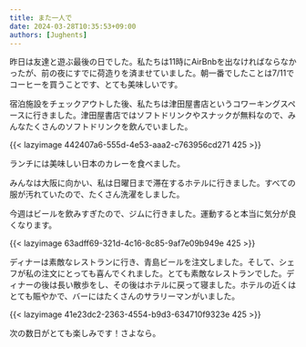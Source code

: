 ```yaml
---
title: また一人で
date: 2024-03-28T10:35:53+09:00
authors: [Jughents]
---
```

昨日は友達と遊ぶ最後の日でした。私たちは11時にAirBnbを出なければならなかったが、前の夜にすでに荷造りを済ませていました。朝一番でしたことは7/11でコーヒーを買うことです、とても美味しいです。

宿泊施設をチェックアウトした後、私たちは津田屋書店というコワーキングスペースに行きました。津田屋書店ではソフトドリンクやスナックが無料なので、みんなたくさんのソフトドリンクを飲んでいました。

{{< lazyimage 442407a6-555d-4e53-aaa2-c763956cd271 425 >}}

ランチには美味しい日本のカレーを食べました。

みんなは大阪に向かい、私は日曜日まで滞在するホテルに行きました。すべての服が汚れていたので、たくさん洗濯をしました。

今週はビールを飲みすぎたので、ジムに行きました。運動すると本当に気分が良くなります。

{{< lazyimage 63adff69-321d-4c16-8c85-9af7e09b949e 425 >}}

ディナーは素敵なレストランに行き、青島ビールを注文しました。そして、シェフが私の注文にとっても喜んでくれました。とても素敵なレストランでした。ディナーの後は長い散歩をし、その後はホテルに戻って寝ました。ホテルの近くはとても賑やかで、バーにはたくさんのサラリーマンがいました。

{{< lazyimage 41e23dc2-2363-4554-b9d3-634710f9323e 425 >}}

次の数日がとても楽しみです！さよなら。